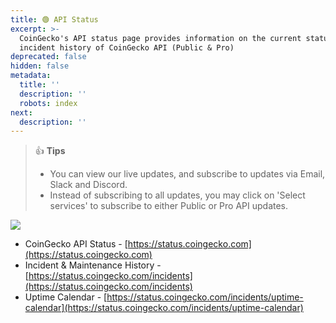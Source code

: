 ```yaml
---
title: 🟢 API Status
excerpt: >-
  CoinGecko's API status page provides information on the current status and
  incident history of CoinGecko API (Public & Pro)
deprecated: false
hidden: false
metadata:
  title: ''
  description: ''
  robots: index
next:
  description: ''
---
```

> 👍 **Tips**
>
> * You can view our live updates, and subscribe to updates via Email, Slack and Discord.
> * Instead of subscribing to all updates, you may click on 'Select services' to subscribe to either Public or Pro API updates.

<Image align="center" className="border" border={true} src="https://files.readme.io/73a827b-image.png" />

* CoinGecko API Status - [https://status.coingecko.com](https://status.coingecko.com)
* Incident & Maintenance History - [https://status.coingecko.com/incidents](https://status.coingecko.com/incidents)
* Uptime Calendar - [https://status.coingecko.com/incidents/uptime-calendar](https://status.coingecko.com/incidents/uptime-calendar)
